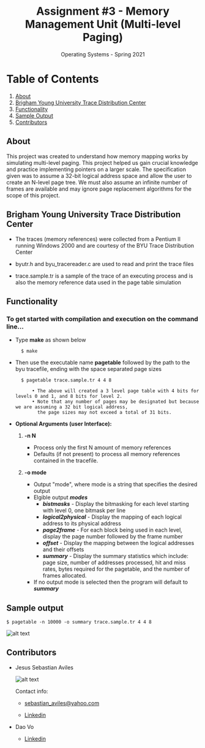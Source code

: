 <h1 align="center">Assignment #3 - Memory Management Unit (Multi-level Paging) </h1>

<div align="center">Operating Systems - Spring 2021</div>

# Table of Contents

1. [About](https://github.com/JsAviles/SDSU_Projects/tree/main/CS570_OperatingSystems/A3-MemoryManagementUnit_MultiLevelPaging#about)
2. [Brigham Young University Trace Distribution Center](https://github.com/JsAviles/SDSU_Projects/tree/main/CS570_OperatingSystems/A3-MemoryManagementUnit_MultiLevelPaging#Brigham-Young-University-Trace-Distribution-Center)
3. [Functionality](https://github.com/JsAviles/SDSU_Projects/tree/main/CS570_OperatingSystems/A3-MemoryManagementUnit_MultiLevelPaging#Functionality)
4. [Sample Output](https://github.com/JsAviles/SDSU_Projects/tree/main/CS570_OperatingSystems/A3-MemoryManagementUnit_MultiLevelPaging#Sample-output)
5. [Contributors](https://github.com/JsAviles/SDSU_Projects/tree/main/CS570_OperatingSystems/A3-MemoryManagementUnit_MultiLevelPaging#Contributors)

## About

This project was created to understand how memory mapping works by simulating multi-level paging. This project helped us gain crucial knowledge and practice implementing pointers on a larger scale. The specification given was to assume a 32-bit logical address space and allow the user to create an N-level page tree. We must also assume an infinite number of frames are available and may ignore page replacement algorithms for the scope of this project.

## Brigham Young University Trace Distribution Center

* The traces (memory references) were collected from a Pentium II running Windows 2000 and are courtesy of the BYU Trace Distribution Center

* byutr.h and byu_tracereader.c are used to read and print the trace files

* trace.sample.tr is a sample of the trace of an executing process and is also the memory reference data used in the page table simulation

## Functionality

### To get started with compilation and execution on the command line...

* Type **make** as shown below

        $ make

* Then use the executable name **pagetable** followed by the path to the byu tracefile, ending with the space separated page sizes

        $ pagetable trace.sample.tr 4 4 8

            • The above will created a 3 level page table with 4 bits for levels 0 and 1, and 8 bits for level 2.
            • Note that any number of pages may be designated but because we are assuming a 32 bit logical address, 
              the page sizes may not exceed a total of 31 bits.
    
* **Optional Arguments (user Interface):**

    1. **-n N**
        
        * Process only the first N amount of memory references
        * Defaults (if not present) to process all memory references contained in the tracefile.

    2. **-o mode**

        * Output "mode", where mode is a string that specifies the desired output
        * Elgible output ***modes***
            * ***bistmasks*** - Display the bitmasking for each level starting with level 0, one bitmask per line
            * ***logical2physical*** - Display the mapping of each logical address to its physical address
            * ***page2frame*** - For each block being used in each level, display the page number followed by the frame number
            * ***offset*** - Display the mapping between the logical addresses and their offsets
            * ***summary*** - Display the summary statistics which include: page size, number of addresses processed, hit and miss rates, bytes required for the pagetable, and the number of frames allocated.
        * If no output mode is selected then the program will default to ***summary***

## Sample output

`$ pagetable -n 10000 -o summary trace.sample.tr 4 4 8`

![alt text](https://i.gyazo.com/f0240665df41870dcbfbd5053e2d678b.png)

## Contributors

* Jesus Sebastian Aviles

    ![alt text](https://i.gyazo.com/30c872a61a8257508866840b44592530.png)

    Contact info:

    * sebastian_aviles@yahoo.com

    * [Linkedin](https://www.linkedin.com/in/sebastian-aviles-215b3471/)

* Dao Vo

    * [Linkedin](https://www.linkedin.com/in/dao-vo-07673b1b8/)
